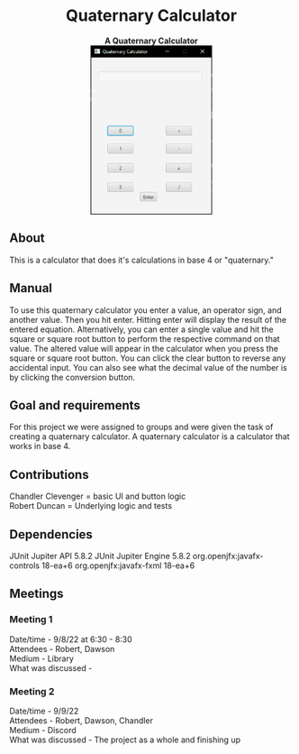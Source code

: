<h1 align="center">Quaternary Calculator</h1>
<p align="center"><strong>A Quaternary Calculator</strong>
<br/>
<img height="300" align="center" src="./calc.PNG"/>

## About

This is a calculator that does it's calculations in base 4 or "quaternary."

## Manual

To use this quaternary calculator you enter a value, an operator sign, and another value. Then you hit enter. 
Hitting enter will display the result of the entered equation. Alternatively, you can enter a single value and hit the square or square root button to perform the respective command on that value. The altered value will appear in the calculator when you press the square or square root button. You can click the clear button to reverse any accidental 
input. You can also see what the decimal value of the number is by clicking the conversion button.

## Goal and requirements

For this project we were assigned to groups and were given the task of creating a quaternary calculator.
A quaternary calculator is a calculator that works in base 4.

## Contributions
Chandler Clevenger = basic UI and button logic <br>
Robert Duncan = Underlying logic and tests <br>

## Dependencies
JUnit Jupiter API 5.8.2
JUnit Jupiter Engine 5.8.2
org.openjfx:javafx-controls 18-ea+6
org.openjfx:javafx-fxml 18-ea+6

## Meetings
### Meeting 1
Date/time - 9/8/22 at 6:30 - 8:30 <br>
Attendees - Robert, Dawson <br>
Medium - Library <br>
What was discussed -  <br>

### Meeting 2 
Date/time - 9/9/22 <br>
Attendees - Robert, Dawson, Chandler <br>
Medium - Discord <br>
What was discussed - The project as a whole and finishing up <br>
